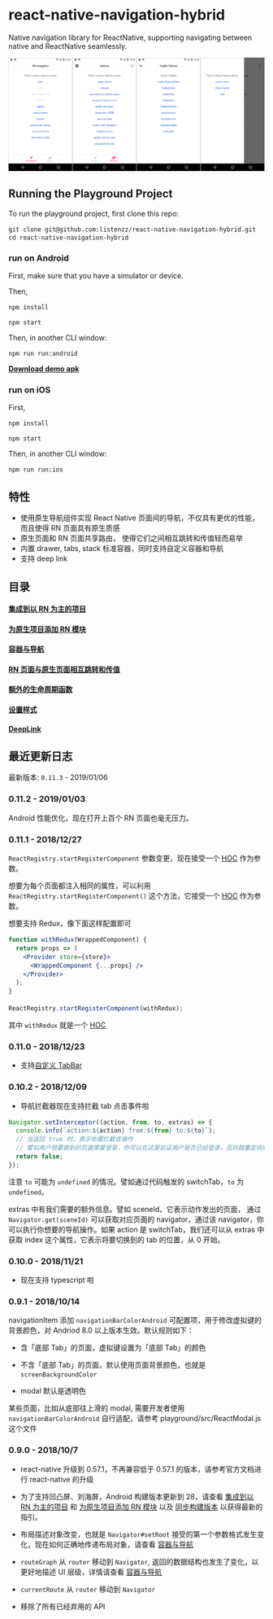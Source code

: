 # react-native-navigation-hybrid

Native navigation library for ReactNative, supporting navigating between native and ReactNative seamlessly.

![navigation-android](./screenshot/android.png)

## Running the Playground Project

To run the playground project, first clone this repo:

```shell
git clone git@github.com:listenzz/react-native-navigation-hybrid.git
cd react-native-navigation-hybrid
```

### run on Android

First, make sure that you have a simulator or device.

Then,

```shell
npm install
```

```shell
npm start
```

Then, in another CLI window:

```shell
npm run run:android
```

[**Download demo apk**](https://raw.githubusercontent.com/listenzz/react-native-navigation-hybrid/master/screenshot/app-release.apk)

### run on iOS

First,

```shell
npm install
```

```shell
npm start
```

Then, in another CLI window:

```shell
npm run run:ios
```

## 特性

<a name="migrate-react"></a>

- 使用原生导航组件实现 React Native 页面间的导航，不仅具有更优的性能，而且使得 RN 页面具有原生质感
- 原生页面和 RN 页面共享路由， 使得它们之间相互跳转和传值轻而易举
- 内置 drawer, tabs, stack 标准容器，同时支持自定义容器和导航
- 支持 deep link

## 目录

#### [集成到以 RN 为主的项目](./doc/integration-react.md)

#### [为原生项目添加 RN 模块](./doc/integration-native.md)

#### [容器与导航](./doc/navigation.md)

#### [RN 页面与原生页面相互跳转和传值](./doc/pass-and-return-value.md)

#### [额外的生命周期函数](./doc/lifecycle.md)

#### [设置样式](./doc/style.md)

#### [DeepLink](./doc/deeplink.md)

## 最近更新日志

最新版本: `0.11.3` - 2019/01/06

### 0.11.2 - 2019/01/03

Android 性能优化，现在打开上百个 RN 页面也毫无压力。

### 0.11.1 - 2018/12/27

`ReactRegistry.startRegisterComponent` 参数变更，现在接受一个 [HOC](https://reactjs.org/docs/higher-order-components.html) 作为参数。

想要为每个页面都注入相同的属性，可以利用 `ReactRegistry.startRegisterComponent()` 这个方法，它接受一个 [HOC](https://reactjs.org/docs/higher-order-components.html) 作为参数。

想要支持 Redux，像下面这样配置即可

```jsx
function withRedux(WrappedComponent) {
  return props => (
    <Provider store={store}>
      <WrappedComponent {...props} />
    </Provider>
  );
}

ReactRegistry.startRegisterComponent(withRedux);
```

其中 `withRedux` 就是一个 [HOC](https://reactjs.org/docs/higher-order-components.html)

### 0.11.0 - 2018/12/23

- 支持[自定义 TabBar](./doc/custom-tabbar.md)

### 0.10.2 - 2018/12/09

- 导航拦截器现在支持拦截 tab 点击事件啦

```js
Navigator.setInterceptor((action, from, to, extras) => {
  console.info(`action:${action} from:${from} to:${to}`);
  // 当返回 true 时，表示你要拦截该操作
  // 譬如用户想要跳到的页面需要登录，你可以在这里验证用户是否已经登录，否则就重定向到登录页面
  return false;
});
```

注意 `to` 可能为 `undefined` 的情况。譬如通过代码触发的 switchTab，`to` 为 `undefined`。

extras 中有我们需要的额外信息。譬如 sceneId，它表示动作发出的页面， 通过 `Navigator.get(sceneId)` 可以获取对应页面的 navigator，通过该 navigator，你可以执行你想要的导航操作。如果 action 是 switchTab，我们还可以从 extras 中获取 index 这个属性，它表示将要切换到的 tab 的位置，从 0 开始。

### 0.10.0 - 2018/11/21

- 现在支持 typescript 啦

### 0.9.1 - 2018/10/14

navigationItem 添加 `navigationBarColorAndroid` 可配置项，用于修改虚拟键的背景颜色，对 Andriod 8.0 以上版本生效。默认规则如下：

- 含「底部 Tab」的页面，虚拟键设置为「底部 Tab」的颜色

- 不含「底部 Tab」的页面，默认使用页面背景颜色，也就是 `screenBackgroundColor`

- modal 默认是透明色

某些页面，比如从底部往上滑的 modal, 需要开发者使用 `navigationBarColorAndroid` 自行适配，请参考 playground/src/ReactModal.js 这个文件

### 0.9.0 - 2018/10/7

- react-native 升级到 0.57.1，不再兼容低于 0.57.1 的版本，请参考官方文档进行 react-native 的升级

- 为了支持凹凸屏、刘海屏，Android 构建版本更新到 28，请查看 [集成到以 RN 为主的项目](./doc/integration-react.md) 和 [为原生项目添加 RN 模块](./doc/integration-native.md) 以及 [同步构建版本](./doc/sync-build-version.md) 以获得最新的指引。

- 布局描述对象改变，也就是 `Navigator#setRoot` 接受的第一个参数格式发生变化，现在如何正确地传递布局对象，请查看 [容器与导航](./doc/navigation.md)

- `routeGraph` 从 `router` 移动到 `Navigator`, 返回的数据结构也发生了变化，以更好地描述 UI 层级，详情请查看 [容器与导航](./doc/navigation.md)

- `currentRoute` 从 `router` 移动到 `Navigator`

- 移除了所有已经弃用的 API
